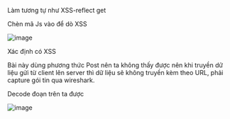 Làm tương tự như XSS-reflect get

Chèn mã Js vào để dò XSS

![image](https://github.com/user-attachments/assets/6f85366f-bc9d-4b9d-8629-efa8d4a3214a)

Xác định có XSS

Bài này dùng phương thức Post nên ta không thấy được nên khi truyền dữ liệu gửi từ client lên server thì dữ liệu sẽ không truyền kèm theo URL, phải capture gói tin qua wireshark.

Decode đoạn trên ta được 

![image](https://github.com/user-attachments/assets/a2396fee-fa85-4663-97e6-84f09a792c13)
